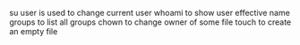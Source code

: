  su user is used to change current user
whoami to show user effective name
groups to list all groups
chown to change owner of some file
touch to create an empty file 
